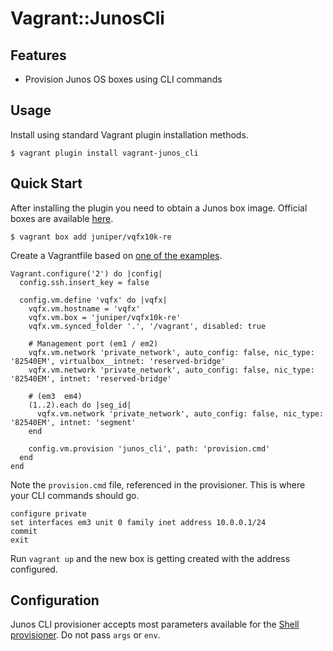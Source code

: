 # Vagrant::JunosCli

## Features

- Provision Junos OS boxes using CLI commands

## Usage

Install using standard Vagrant plugin installation methods.

```
$ vagrant plugin install vagrant-junos_cli
```

## Quick Start

After installing the plugin you need to obtain a Junos box image.
Official boxes are available [here](https://github.com/Juniper/vqfx10k-vagrant).

```
$ vagrant box add juniper/vqfx10k-re
```

Create a Vagrantfile based on [one of the examples](https://github.com/Juniper/vqfx10k-vagrant/blob/master/light-1qfx/Vagrantfile).

```
Vagrant.configure('2') do |config|
  config.ssh.insert_key = false

  config.vm.define 'vqfx' do |vqfx|
    vqfx.vm.hostname = 'vqfx'
    vqfx.vm.box = 'juniper/vqfx10k-re'
    vqfx.vm.synced_folder '.', '/vagrant', disabled: true

    # Management port (em1 / em2)
    vqfx.vm.network 'private_network', auto_config: false, nic_type: '82540EM', virtualbox__intnet: 'reserved-bridge'
    vqfx.vm.network 'private_network', auto_config: false, nic_type: '82540EM', intnet: 'reserved-bridge'

    # (em3  em4)
    (1..2).each do |seg_id|
      vqfx.vm.network 'private_network', auto_config: false, nic_type: '82540EM', intnet: 'segment'
    end

    config.vm.provision 'junos_cli', path: 'provision.cmd'
  end
end
```

Note the `provision.cmd` file, referenced in the provisioner.
This is where your CLI commands should go.

```
configure private
set interfaces em3 unit 0 family inet address 10.0.0.1/24
commit
exit
```

Run `vagrant up` and the new box is getting created with the address configured.

## Configuration

Junos CLI provisioner accepts most parameters available for the [Shell provisioner](https://www.vagrantup.com/docs/provisioning/shell.html).
Do not pass `args` or `env`.


